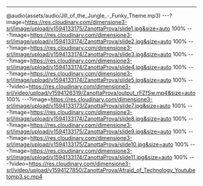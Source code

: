 ---
@audio(assets/audio/Jill_of_the_Jungle_-_Funky_Theme.mp3)
---?image=https://res.cloudinary.com/dimensione3-srl/image/upload/v1594133175/ZanottaProva/slide1.jpg&size=auto 100%
---?image=https://res.cloudinary.com/dimensione3-srl/image/upload/v1594133174/ZanottaProva/slide2.jpg&size=auto 100%
---?image=https://res.cloudinary.com/dimensione3-srl/image/upload/v1594133174/ZanottaProva/slide3.jpg&size=auto 100%
---?image=https://res.cloudinary.com/dimensione3-srl/image/upload/v1594133174/ZanottaProva/slide4.jpg&size=auto 100%
---?image=https://res.cloudinary.com/dimensione3-srl/image/upload/v1594133174/ZanottaProva/slide5.jpg&size=auto 100%
---?video=https://res.cloudinary.com/dimensione3-srl/video/upload/v1594126319/ZanottaProva/output_rFZfSw.mp4&size=auto 100%
---?image=https://res.cloudinary.com/dimensione3-srl/image/upload/v1594133173/ZanottaProva/slide7.jpg&size=auto 100%
---?image=https://res.cloudinary.com/dimensione3-srl/image/upload/v1594133174/ZanottaProva/slide8.jpg&size=auto 100%
---?image=https://res.cloudinary.com/dimensione3-srl/image/upload/v1594133175/ZanottaProva/slide9.jpg&size=auto 100%
---?image=https://res.cloudinary.com/dimensione3-srl/image/upload/v1594133175/ZanottaProva/slide10.jpg&size=auto 100%
---?image=https://res.cloudinary.com/dimensione3-srl/image/upload/v1594133174/ZanottaProva/slide11.jpg&size=auto 100%
---?video=https://res.cloudinary.com/dimensione3-srl/video/upload/v1594127850/ZanottaProva/Afraid_of_Technology_Youtubetomp3.sc.mp4
